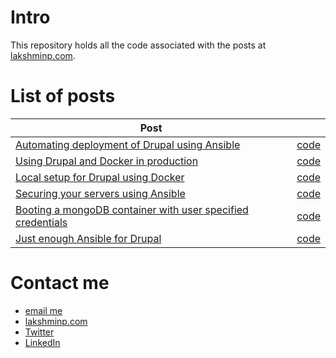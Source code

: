 # Intro

This repository holds all the code associated with the posts at [lakshminp.com](https://www.lakshminp.com).

# List of posts

| Post                                                                                                 |                                                |
|------------------------------------------------------------------------------------------------------|------------------------------------------------|
| [Automating deployment of Drupal using Ansible](https://www.lakshminp.com/automating-deployment-of-drupal-using-ansible)                                                                  | [code](https://github.com/badri/lakshminp.com/tree/master/automated_deployment_of_drupal_using_ansible)                                           |
| [Using Drupal and Docker in production](https://www.lakshminp.com/using-drupal-and-docker-in-production)                                                                  | [code](https://github.com/badri/lakshminp.com/tree/master/using_drupal_docker_in_production)                                           |
| [Local setup for Drupal using Docker](https://www.lakshminp.com/local-drupal-development-using-docker)                                                                  | [code](https://github.com/badri/lakshminp.com/tree/master/local_setup_for_drupal_using_docker)                                           |
| [Securing your servers using Ansible](https://www.lakshminp.com/securing-your-servers-using-ansible) | [code](https://github.com/badri/lakshminp.com/tree/master/securing_servers_using_ansible) |
| [Booting a mongoDB container with user specified credentials](https://www.lakshminp.com/docker-mongodb) | [code](https://github.com/badri/lakshminp.com/tree/master/mongodb_container_with_user_specified_credentials) |
| [Just enough Ansible for Drupal](https://www.lakshminp.com/just-enough-ansible-drupal) | [code](https://github.com/badri/drupal-ansible) |



# Contact me

- [email me](mailto:lakshmi@lakshminp.com?subject=Question%20about%20source%20code)
- [lakshminp.com](https://www.lakshminp.com)
- [Twitter](https://twitter.com/lakshminp)
- [LinkedIn](https://www.linkedin.com/in/lakshminp/)
